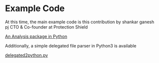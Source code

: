 # Example Code

At this time, the main example code is this contribution by shankar ganesh pj CTO & Co-founder at Protection Shield

[An Analysis package in Python](Analyze/README.md)

Additionally, a simple delegated file parser in Python3 is available

[delegated2python.py](delegated2python/README.md)

   

